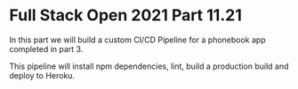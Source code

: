 # Full Stack Open 2021 Part 11.21

In this part we will build a custom CI/CD Pipeline for a phonebook app completed in part 3.

This pipeline will install npm dependencies, lint, build a production build and deploy to Heroku.
